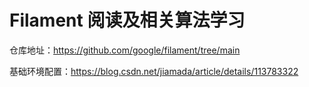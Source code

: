 # Filament 阅读及相关算法学习

仓库地址：https://github.com/google/filament/tree/main

基础环境配置：https://blog.csdn.net/jiamada/article/details/113783322